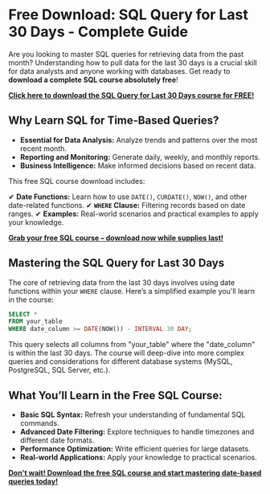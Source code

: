 # Free Download: SQL Query for Last 30 Days - Complete Guide

Are you looking to master SQL queries for retrieving data from the past month? Understanding how to pull data for the last 30 days is a crucial skill for data analysts and anyone working with databases. Get ready to **download a complete SQL course absolutely free**!

[**Click here to download the SQL Query for Last 30 Days course for FREE!**](https://udemywork.com/sql-query-for-last-30-days)

## Why Learn SQL for Time-Based Queries?

*   **Essential for Data Analysis:** Analyze trends and patterns over the most recent month.
*   **Reporting and Monitoring:** Generate daily, weekly, and monthly reports.
*   **Business Intelligence:** Make informed decisions based on recent data.

This free SQL course download includes:

✔ **Date Functions:** Learn how to use `DATE()`, `CURDATE()`, `NOW()`, and other date-related functions.
✔ **`WHERE` Clause:** Filtering records based on date ranges.
✔ **Examples:** Real-world scenarios and practical examples to apply your knowledge.

[**Grab your free SQL course – download now while supplies last!**](https://udemywork.com/sql-query-for-last-30-days)

## Mastering the SQL Query for Last 30 Days

The core of retrieving data from the last 30 days involves using date functions within your `WHERE` clause. Here’s a simplified example you'll learn in the course:

```sql
SELECT *
FROM your_table
WHERE date_column >= DATE(NOW()) - INTERVAL 30 DAY;
```

This query selects all columns from "your\_table" where the "date\_column" is within the last 30 days. The course will deep-dive into more complex queries and considerations for different database systems (MySQL, PostgreSQL, SQL Server, etc.).

## What You’ll Learn in the Free SQL Course:

*   **Basic SQL Syntax:** Refresh your understanding of fundamental SQL commands.
*   **Advanced Date Filtering:** Explore techniques to handle timezones and different date formats.
*   **Performance Optimization:** Write efficient queries for large datasets.
*   **Real-world Applications:** Apply your knowledge to practical scenarios.

[**Don't wait! Download the free SQL course and start mastering date-based queries today!**](https://udemywork.com/sql-query-for-last-30-days)
